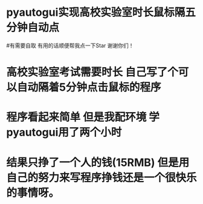 # pyautogui实现高校实验室时长鼠标隔五分钟自动点
#有需要自取  有用的话顺便帮我点一下Star  谢谢你们！
<h1>高校实验室考试需要时长  自己写了个可以自动隔着5分钟点击鼠标的程序 
<h1>程序看起来简单 但是我配环境 学pyautogui用了两个小时 
<h1>结果只挣了一个人的钱(15RMB) 但是用自己的努力来写程序挣钱还是一个很快乐的事情呀。
